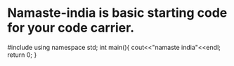 # Namaste-india is basic starting code for your code carrier.
#include<iostream>
using namespace std;
int main(){
cout<<"namaste india"<<endl;
return 0;
}
